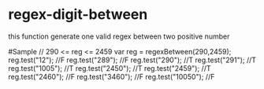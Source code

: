 # regex-digit-between
this function generate one valid regex between two positive number

#Sample
//  290 <=   reg  <= 2459
var reg = regexBetween(290,2459);
reg.test("12");    //F
reg.test("289");   //F
reg.test("290");   //T
reg.test("291");   //T
reg.test("1005");  //T
reg.test("2450");  //T
reg.test("2459");  //T
reg.test("2460");  //F
reg.test("3460");  //F
reg.test("10050"); //F
